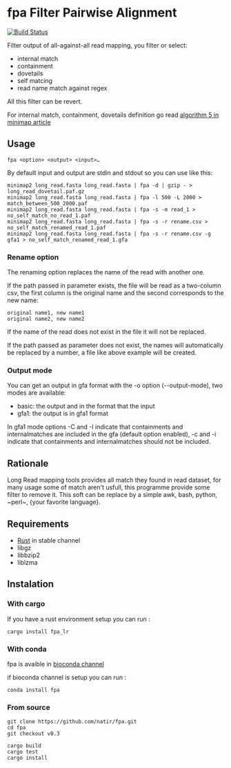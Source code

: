 # fpa Filter Pairwise Alignment

[![Build Status](https://travis-ci.org/natir/fpa.svg?branch=master)](https://travis-ci.org/natir/fpa)

Filter output of all-against-all read mapping, you filter or select:

- internal match
- containment
- dovetails
- self matcing
- read name match against regex

All this filter can be revert.

For internal match, containment, dovetails definition go read [algorithm 5 in minimap article](https://academic.oup.com/bioinformatics/article/32/14/2103/1742895/Minimap-and-miniasm-fast-mapping-and-de-novo)

## Usage

```
fpa <option> <output> <input>…
```

By default input and output are stdin and stdout so you can use like this:

```
minimap2 long_read.fasta long_read.fasta | fpa -d | gzip - > long_read_dovetail.paf.gz
minimap2 long_read.fasta long_read.fasta | fpa -l 500 -L 2000 > match_between_500_2000.paf
minimap2 long_read.fasta long_read.fasta | fpa -s -m read_1 > no_self_match_no_read_1.paf
minimap2 long_read.fasta long_read.fasta | fpa -s -r rename.csv > no_self_match_renamed_read_1.paf
minimap2 long_read.fasta long_read.fasta | fpa -s -r rename.csv -g gfa1 > no_self_match_renamed_read_1.gfa
```

### Rename option

The renaming option replaces the name of the read with another one.

If the path passed in parameter exists, the file will be read as a two-column csv, the first column is the original name and the second corresponds to the new name:
```
original name1, new name1
original name2, new name2
```

If the name of the read does not exist in the file it will not be replaced.

If the path passed as parameter does not exist, the names will automatically be replaced by a number, a file like above example will be created.

### Output mode

You can get an output in gfa format with the -o option (--output-mode), two modes are available:
- basic: the output and in the format that the input
- gfa1: the output is in gfa1 format

In gfa1 mode options -C and -I indicate that containments and internalmatches are included in the gfa (default option enabled), -c and -i indicate that containments and internalmatches should not be included.

## Rationale

Long Read mapping tools provides all match they found in read dataset, for many usage some of match aren't usfull, this programme provide some filter to remove it. 
This soft can be replace by a simple awk, bash, python, ~perl~, {your favorite language}.

## Requirements

- [Rust](https://www.rust-lang.org/) in stable channel
- libgz
- libbzip2
- liblzma

## Instalation

### With cargo

If you have a rust environment setup you can run :

```
cargo install fpa_lr
```

### With conda

fpa is avaible in [bioconda channel](https://bioconda.github.io/)

if bioconda channel is setup you can run :

```
conda install fpa
```

### From source

```
git clone https://github.com/natir/fpa.git
cd fpa
git checkout v0.3

cargo build
cargo test
cargo install
```

